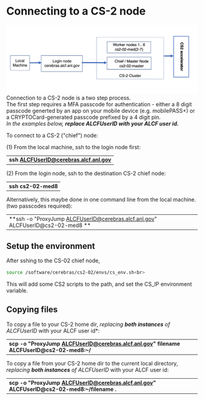 # Connecting to a CS-2 node

<!---These instructions presume that you have completed steps 1 and 2 on ALCFs
<a href="https://www.alcf.anl.gov/support-center/get-started">Get Started - Follow these steps to get your research project up and running on ALCF computing resources</a>--->

![CS-2 connection diagram](./Cerebras-connectivity-diagram.png)
Connection to a CS-2 node is a two step process. <br>
The first step requires a MFA passcode for authentication - either a 8 digit passcode generted by an app on your mobile device (e.g. mobilePASS+) or a CRYPTOCard-generated passcode prefixed by a 4 digit pin.<br>
*In the examples below, <strong>replace ALCFUserID with your ALCF user id.</strong>*<br>
<!---[TODO the need for the second authentication step may be eliminated soon.]<br>--->
<!---[TODO testbed-cs2-01-med8.ai.alcf.anl.gov is not currently accessible]<br>--->
To connect to a CS-2 ("chief") node:<br>

(1) From the local machine, ssh to the login node first: <br>

|                                                                             |
|-----------------------------------------------------------------------------|
| **ssh ALCFUserID@cerebras.alcf.anl.gov** |

(2) From the login node, ssh to the destination CS-2 chief node:<br>

|                                                                             |
|-----------------------------------------------------------------------------|
| **ssh cs2-02-med8** |

Alternatively, this maybe done in one command line from the local machine. (two passcodes required):

|                                                                             |
|-----------------------------------------------------------------------------|
| **ssh -o "ProxyJump ALCFUserID@cerebras.alcf.anl.gov" ALCFUserID@cs2-02-med8 ** |

## Setup the environment
After sshing to the CS-02 chief node,
```bash
source /software/cerebras/cs2-02/envs/cs_env.sh<br>
```
This will add some CS2 scripts to the path, and set the CS_IP environment variable. 

## Copying files

To copy a file to your CS-2 home dir, *replacing <strong>both instances</strong> of ALCFUserID* with your ALCF user id*:

|                                                                                  |
|----------------------------------------------------------------------------------------------------------------------|
| **scp -o "ProxyJump ALCFUserID@cerebras.alcf.anl.gov" filename ALCFUserID@cs2-02-med8:~/** |

To copy a file from your CS-2 home dir to the current local directory, *replacing <strong>both instances</strong> of ALCFUserID* with your ALCF user id:

|                                                                                  |
|----------------------------------------------------------------------------------|
| **scp -o "ProxyJump ALCFUserID@cerebras.alcf.anl.gov" ALCFUserID@cs2-02-med8:~/filename .** |




